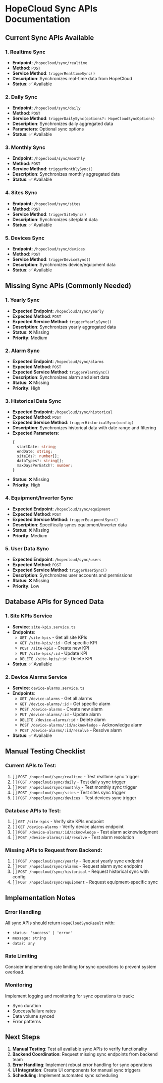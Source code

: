 # HopeCloud Sync APIs Documentation

## Current Sync APIs Available

### 1. Realtime Sync
- **Endpoint**: `/hopecloud/sync/realtime`
- **Method**: `POST`
- **Service Method**: `triggerRealtimeSync()`
- **Description**: Synchronizes real-time data from HopeCloud
- **Status**: ✅ Available

### 2. Daily Sync
- **Endpoint**: `/hopecloud/sync/daily`
- **Method**: `POST`
- **Service Method**: `triggerDailySync(options?: HopeCloudSyncOptions)`
- **Description**: Synchronizes daily aggregated data
- **Parameters**: Optional sync options
- **Status**: ✅ Available

### 3. Monthly Sync
- **Endpoint**: `/hopecloud/sync/monthly`
- **Method**: `POST`
- **Service Method**: `triggerMonthlySync()`
- **Description**: Synchronizes monthly aggregated data
- **Status**: ✅ Available

### 4. Sites Sync
- **Endpoint**: `/hopecloud/sync/sites`
- **Method**: `POST`
- **Service Method**: `triggerSiteSync()`
- **Description**: Synchronizes site/plant data
- **Status**: ✅ Available

### 5. Devices Sync
- **Endpoint**: `/hopecloud/sync/devices`
- **Method**: `POST`
- **Service Method**: `triggerDeviceSync()`
- **Description**: Synchronizes device/equipment data
- **Status**: ✅ Available

## Missing Sync APIs (Commonly Needed)

### 1. Yearly Sync
- **Expected Endpoint**: `/hopecloud/sync/yearly`
- **Expected Method**: `POST`
- **Expected Service Method**: `triggerYearlySync()`
- **Description**: Synchronizes yearly aggregated data
- **Status**: ❌ Missing
- **Priority**: Medium

### 2. Alarm Sync
- **Expected Endpoint**: `/hopecloud/sync/alarms`
- **Expected Method**: `POST`
- **Expected Service Method**: `triggerAlarmSync()`
- **Description**: Synchronizes alarm and alert data
- **Status**: ❌ Missing
- **Priority**: High

### 3. Historical Data Sync
- **Expected Endpoint**: `/hopecloud/sync/historical`
- **Expected Method**: `POST`
- **Expected Service Method**: `triggerHistoricalSync(config)`
- **Description**: Synchronizes historical data with date range and filtering
- **Expected Parameters**:
  ```typescript
  {
    startDate: string;
    endDate: string;
    siteIds?: number[];
    dataTypes?: string[];
    maxDaysPerBatch?: number;
  }
  ```
- **Status**: ❌ Missing
- **Priority**: High

### 4. Equipment/Inverter Sync
- **Expected Endpoint**: `/hopecloud/sync/equipment`
- **Expected Method**: `POST`
- **Expected Service Method**: `triggerEquipmentSync()`
- **Description**: Specifically syncs equipment/inverter data
- **Status**: ❌ Missing
- **Priority**: Medium

### 5. User Data Sync
- **Expected Endpoint**: `/hopecloud/sync/users`
- **Expected Method**: `POST`
- **Expected Service Method**: `triggerUserSync()`
- **Description**: Synchronizes user accounts and permissions
- **Status**: ❌ Missing
- **Priority**: Low

## Database APIs for Synced Data

### 1. Site KPIs Service
- **Service**: `site-kpis.service.ts`
- **Endpoints**:
  - `GET /site-kpis` - Get all site KPIs
  - `GET /site-kpis/:id` - Get specific KPI
  - `POST /site-kpis` - Create new KPI
  - `PUT /site-kpis/:id` - Update KPI
  - `DELETE /site-kpis/:id` - Delete KPI
- **Status**: ✅ Available

### 2. Device Alarms Service
- **Service**: `device-alarms.service.ts`
- **Endpoints**:
  - `GET /device-alarms` - Get all alarms
  - `GET /device-alarms/:id` - Get specific alarm
  - `POST /device-alarms` - Create new alarm
  - `PUT /device-alarms/:id` - Update alarm
  - `DELETE /device-alarms/:id` - Delete alarm
  - `POST /device-alarms/:id/acknowledge` - Acknowledge alarm
  - `POST /device-alarms/:id/resolve` - Resolve alarm
- **Status**: ✅ Available

## Manual Testing Checklist

### Current APIs to Test:
1. [ ] `POST /hopecloud/sync/realtime` - Test realtime sync trigger
2. [ ] `POST /hopecloud/sync/daily` - Test daily sync trigger
3. [ ] `POST /hopecloud/sync/monthly` - Test monthly sync trigger
4. [ ] `POST /hopecloud/sync/sites` - Test sites sync trigger
5. [ ] `POST /hopecloud/sync/devices` - Test devices sync trigger

### Database APIs to Test:
1. [ ] `GET /site-kpis` - Verify site KPIs endpoint
2. [ ] `GET /device-alarms` - Verify device alarms endpoint
3. [ ] `POST /device-alarms/:id/acknowledge` - Test alarm acknowledgment
4. [ ] `POST /device-alarms/:id/resolve` - Test alarm resolution

### Missing APIs to Request from Backend:
1. [ ] `POST /hopecloud/sync/yearly` - Request yearly sync endpoint
2. [ ] `POST /hopecloud/sync/alarms` - Request alarm sync endpoint
3. [ ] `POST /hopecloud/sync/historical` - Request historical sync with config
4. [ ] `POST /hopecloud/sync/equipment` - Request equipment-specific sync

## Implementation Notes

### Error Handling
All sync APIs should return `HopeCloudSyncResult` with:
- `status: 'success' | 'error'`
- `message: string`
- `data?: any`

### Rate Limiting
Consider implementing rate limiting for sync operations to prevent system overload.

### Monitoring
Implement logging and monitoring for sync operations to track:
- Sync duration
- Success/failure rates
- Data volume synced
- Error patterns

## Next Steps

1. **Manual Testing**: Test all available sync APIs to verify functionality
2. **Backend Coordination**: Request missing sync endpoints from backend team
3. **Error Handling**: Implement robust error handling for sync operations
4. **UI Integration**: Create UI components for manual sync triggers
5. **Scheduling**: Implement automated sync scheduling